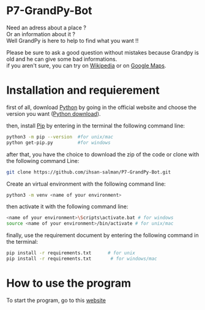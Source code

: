 # P7-GrandPy-Bot

Need an adress about a place ?  
Or an information about it ?  
Well GrandPy is here to help to find what you want !!  

Please be sure to ask a good question without mistakes because Grandpy is old and he can give some bad informations.  
if you aren't sure, you can try on [Wikipedia](https://fr.wikipedia.org/) or on [Google Maps](https://www.google.fr/maps).

#  Installation and requierement 

first of all, download [Python](https://www.python.org/) by going in the official website and choose the version you want ([Python download](https://www.python.org/downloads/)).

then, install [Pip](https://pypi.org/project/pip/) by entering in the terminal the following command line:
```bash
python3 -m pip --version  #for unix/mac
python get-pip.py         #for windows
```
after that, you have the choice to download the zip of the code or clone with the following command Line:
```bash
git clone https://github.com/ihsan-salman/P7-GrandPy-Bot.git
```
Create an virtual environment with the following command line:
```bash
python3 -m venv <name of your environment>
```
then activate it with the following command line:
```bash
<name of your environment>\Scripts\activate.bat # for windows
source <name of your environment>/bin/activate # for unix/mac
```

finally, use the requirement document by entering the following command in the terminal:
```bash
pip install -r requirements.txt      # for unix
pip install -r requirements.txt       # for windows/mac
```

# How to use the program

To start the program, go to this [website](https://grandpy-bot-flask.herokuapp.com/)

